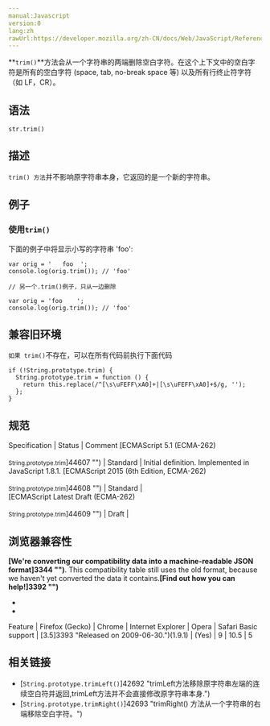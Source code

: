 ```yaml
---
manual:Javascript
version:0
lang:zh
rawUrl:https://developer.mozilla.org/zh-CN/docs/Web/JavaScript/Reference/Global_Objects/String/Trim
---
```








**`trim()`**方法会从一个字符串的两端删除空白字符。在这个上下文中的空白字符是所有的空白字符 (space, tab, no-break space 等) 以及所有行终止符字符（如 LF，CR）。


## 语法<a name="语法"></a>

```
str.trim()
```

## 描述<a name="Description"></a>


`trim() 方法`并不影响原字符串本身，它返回的是一个新的字符串。


## 例子<a name="Examples"></a>

### 使用`trim()`<a name="Example:_Using_toLowerCase"></a>


下面的例子中将显示小写的字符串 &#39;foo&#39;:


```
var orig = '   foo  ';
console.log(orig.trim()); // 'foo'

// 另一个.trim()例子，只从一边删除

var orig = 'foo    ';
console.log(orig.trim()); // 'foo'
```

## 兼容旧环境<a name="兼容旧环境"></a>


`如果 trim()`不存在，可以在所有代码前执行下面代码


```
if (!String.prototype.trim) {
  String.prototype.trim = function () {
    return this.replace(/^[\s\uFEFF\xA0]+|[\s\uFEFF\xA0]+$/g, '');
  };
}
```

## 规范<a name="规范"></a>

Specification | Status | Comment 
[ECMAScript 5.1 (ECMA-262)<br></br><small>String.prototype.trim</small>]44607 "") | Standard | Initial definition. Implemented in JavaScript 1.8.1. 
[ECMAScript 2015 (6th Edition, ECMA-262)<br></br><small>String.prototype.trim</small>]44608 "") | Standard |  
[ECMAScript Latest Draft (ECMA-262)<br></br><small>String.prototype.trim</small>]44609 "") | Draft |  


## 浏览器兼容性<a name="Browser_compatibility"></a>


**[We&#39;re converting our compatibility data into a machine-readable JSON format]3344 "")**. This compatibility table still uses the old format, because we haven&#39;t yet converted the data it contains.**[Find out how you can help!]3392 "")**


* 
* 

Feature | Firefox (Gecko) | Chrome | Internet Explorer | Opera | Safari 
Basic support | [3.5]3393 "Released on 2009-06-30.")(1.9.1) | (Yes) | 9 | 10.5 | 5 





## 相关链接<a name="See_also"></a>

* [`String.prototype.trimLeft()`]42692 "trimLeft方法移除原字符串左端的连续空白符并返回,trimLeft方法并不会直接修改原字符串本身.")<i></i>
* [`String.prototype.trimRight()`]42693 "trimRight() 方法从一个字符串的右端移除空白字符。")<i></i>



